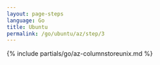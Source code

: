```yaml
---
layout: page-steps
language: Go
title: Ubuntu
permalink: /go/ubuntu/az/step/3
---
```


{% include partials/go/az-columnstoreunix.md %}
